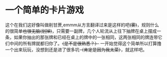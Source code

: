 # 一个简单的卡片游戏
这个在我们这好像叫做削甘蔗,emmm从方言翻译过来是这样的吧~~(雾)~~，规则什么的很简单~~也很无脑(划掉)~~，只需要一副牌，几个人轮流从上往下抽牌在桌上摆成一条，如果你抽出的那张牌和已经在桌上的牌中的一张相同，这两张相同的牌连带它们中间的所有牌就都归你了。~~（是不是很熟悉？）~~
一开始觉得这个简单所以打算撸一个出来玩玩，没想到还是进了很多坑~~（肯定是因为我太菜）~~，就这样吧。